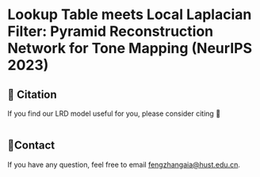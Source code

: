 # Lookup Table meets Local Laplacian Filter: Pyramid Reconstruction Network for Tone Mapping (NeurIPS 2023)


## :book: Citation
If you find our LRD model useful for you, please consider citing :mega:
```bibtex
```

## :email:Contact
If you have any question, feel free to email fengzhangaia@hust.edu.cn.
